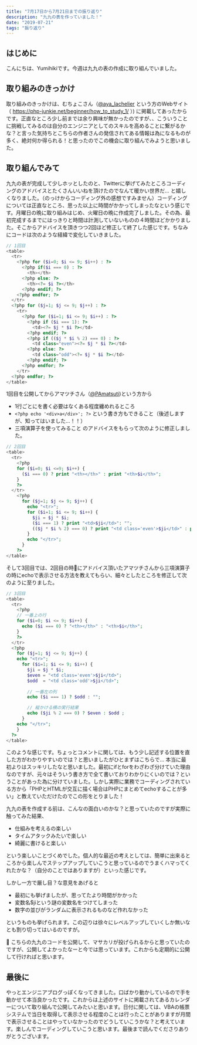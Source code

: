 ```yaml
---
title: "7月17日から7月21日までの振り返り"
description: "九九の表を作っていました！"
date: "2019-07-21"
tags: "振り返り"
---
```


## はじめに
こんにちは、Yumihikiです。今週は九九の表の作成に取り組んでいました。

## 取り組みのきっかけ
取り組みのきっかけは、むちょこさん（[@aya_lachelier](https://twitter.com/aya_lachelier) という方のWebサイト（ https://php-junkie.net/beginner/how_to_study_1/ ）) に掲載してあったからです。正直なところ少し前までは余り興味が無かったのですが、、こういうことに挑戦してみるのは自分のエンジニアとしてのスキルを高めることに繋がるかな？と言った気持ちとこちらの作者さんの発信されてある情報は為になるものが多く、絶対何か得られる！と思ったのでこの機会に取り組んでみようと思いました。

## 取り組んでみて
九九の表が完成して少しホッとしたのと、Twitterに挙げてみたところコーディングのアドバイスとたくさんいいねを頂けたのでなんて暖かい世界だ… と嬉しくなりました。（のっけからコーディング外の感想ですみません）コーディングについては正直なところ、思った以上に時間がかかってしまったなという感じです。月曜日の晩に取り組みはじめ、火曜日の晩に作成完了しました。その為、最初完成するまでにはっきりと時間は計測していないものの４時間ほどかかりました。そこからアドバイスを頂きつつ2回ほど修正して終了した感じです。ちなみにコードは次のような経緯で変化していきました。

``` php
// 1回目
<table>
  <tr>
    <?php for ($i=0; $i <= 9; $i++) : ?>
      <?php if($i === 0) : ?>
        <th></th>
      <?php else: ?>
        <th><?= $i ?></th>
      <?php endif; ?>
    <?php endfor; ?>
  </tr>
  <?php for ($j=1; $j <= 9; $j++) : ?>
    <tr>
      <?php for ($i=1; $i <= 9; $i++) : ?>
        <?php if ($i === 1): ?>
          <td><?= $j * $i ?></td>
        <?php endif; ?>
        <?php if (($j * $i % 2) === 0) : ?>
          <td class="even"><?= $j * $i ?></td>
        <?php else: ?>
          <td class="odd"><?= $j * $i ?></td>
        <?php endif; ?>
      <?php endfor; ?>
    </tr>
  <?php endfor; ?>
</table>
```

1回目を公開してからアマツチさん（[@PAmatsuti](https://twitter.com/PAmatsuti))という方から
- 1行ごとに<?php ?>を書く必要はなくある程度纏めれるところ
- `<?php echo '<div>a</div>'; ?>` という書き方もできること（後述しますが、知ってはいました…！！）
- 三項演算子を使ってみること
のアドバイスをもらって次のように修正しました。
``` php
// 2回目
<table>
  <tr>
    <?php
    for ($i=0; $i <=9; $i++) {
      ($i === 0) ? print "<th></th>" : print "<th>$i</th>";
    }
    ?>
  </tr>
    <?php
      for ($j=1; $j <= 9; $j++) {
        echo "<tr>";
        for ($i=1; $i <= 9; $i++) {
          $ji = $j * $i;
          ($i === 1) ? print "<td>$ji</td>": "";
          (($j * $i % 2) === 0) ? print "<td class='even'>$ji</td>" : print "<td class='odd'>$ji</td>";
        }
        echo "</tr>";
      }
    ?>
</table>
```

そして3回目では、2回目の時にアドバイス頂いたアマツチさんから三項演算子の時にechoで表示させる方法を教えてもらい、細々としたところを修正して次のように至りました。
``` php
// 3回目
<table>
  <tr>
    <?php 
    // 一番上の行
    for ($i=0; $i <= 9; $i++) {
      echo ($i === 0) ? "<th></th>" : "<th>$i</th>";
    }
    ?>
  </tr>
  <?php 
    for ($j=1; $j <= 9; $j++) {
    echo "<tr>";
      for ($i=1; $i <= 9; $i++) {
        $ji = $j * $i;
        $even = "<td class='even'>$ji</td>";
        $odd  = "<td class='odd'>$ji</td>";
        
        // 一番左の列
        echo ($i === 1) ? $odd : "";

        // 縦かける横の実行結果
        echo ($ji % 2 === 0) ? $even : $odd ;
      }
    echo "</tr>";
    }
  ?>
</table>
```

このような感じです。ちょっとコメントに関しては、もう少し記述する位置を直した方がわかりやすいのでは？と思いましたがひとまずはこちらで… 本当に最初よりはスッキリしたなと思いました。最初にifとforをわざわざ分けていた理由なのですが、元々はそういう書き方で全て書いておりわかりにくいのでは？ということがあった為に分けていました。しかし実際に業務でコーディングされている方から「PHPとHTMLが交互に描く場合はPHPにまとめてechoすることが多い」と教えていただけたのでこの形をとりました！

九九の表を作成する前は、こんなの面白いのかな？と思っていたのですが実際に触ってみた結果、
- 仕組みを考えるの楽しい
- タイムアタックみたいで楽しい
- 綺麗に書けると楽しい

という楽しいことづくめでした。個人的な最近の考えとしては、簡単に出来るところから楽しんでステップアップしていこうと思っているのでうまくハマってくれたかな？（自分のことではありますが）といった感じです。

しかし一方で厳し目？な意見をあげると
- 最初にも挙げましたが、思ってたより時間がかかった
- 変数名$jiという謎の変数名をつけてしまった
- 数字の並びがランダムに表示されるものなど作れなかった

というものも挙げられます。この辺りは徐々にレベルアップしていくしか無いなとも割り切ってはいるのですが。

 こちらの九九のコードを公開して、マサカリが投げられるからと思っていたのですが、公開してよかったなーと今では思っています。これからも定期的に公開して行ければと思います。

## 最後に
やっとエンジニアブログっぽくなってきました。口ばかり動かしているので手を動かせて本当良かったです。これからは上述のサイトに掲載されてあるカレンダーについて取り組んで公開してみたいと思います。日付に関しては、VBAの帳票システムで当日を取得して表示させる程度のことは行ったことがありますが月間で表示させることはやっていなかったのでどうしていこうかな？と考えています。楽しんでコーディングしていこうと思います。最後まで読んでくださりありがとうございます。